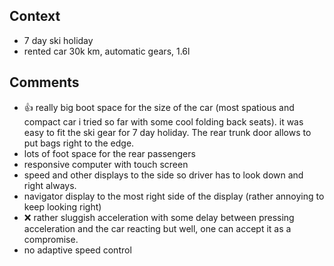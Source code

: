
## Context

* 7 day ski holiday
* rented car 30k km, automatic gears, 1.6l

## Comments

* :thumbsup: really big boot space for the size of the car (most spatious and compact car i tried so far with some cool folding back seats). 
it was easy to fit the ski gear for 7 day holiday.
The rear trunk door allows to put bags right to the edge.
* lots of foot space for the rear passengers
* responsive computer with touch screen
* speed and other displays to the side so driver has to look down and right always. 
* navigator display to the most right side of the display (rather annoying to keep looking right)
* :x: rather sluggish acceleration with some delay between pressing acceleration and the car reacting but well, one can accept it as a compromise.
* no adaptive speed control
